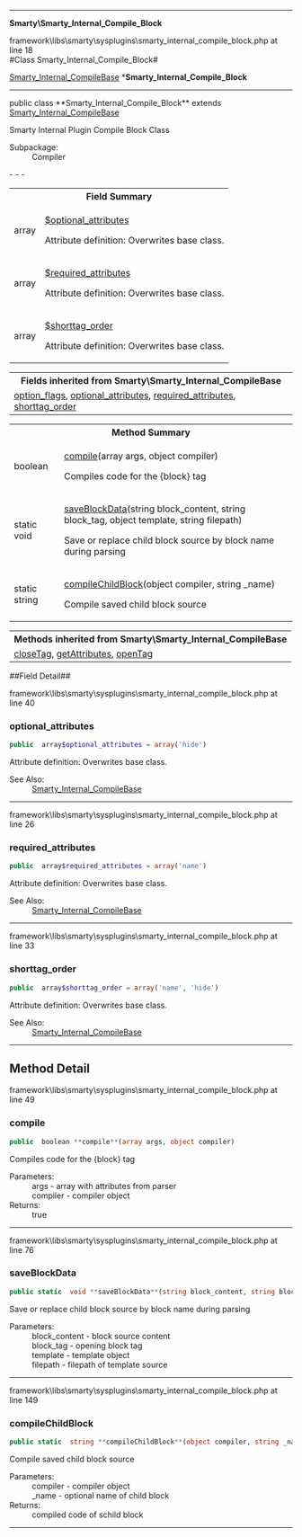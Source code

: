 - - -

**Smarty\Smarty_Internal_Compile_Block**
<div class="location">framework\libs\smarty\sysplugins\smarty_internal_compile_block.php at line 18</div>
#Class Smarty_Internal_Compile_Block#

<a href="https://github.com/JeyDotC/Hirudo-docs/blob/master/smarty/smarty_internal_compilebase.html">Smarty_Internal_CompileBase</a>
    ***Smarty_Internal_Compile_Block**


- - -

<p class="signature">public  class **Smarty_Internal_Compile_Block**
extends <a href="https://github.com/JeyDotC/Hirudo-docs/blob/master/smarty/smarty_internal_compilebase.html">Smarty_Internal_CompileBase</a>

</p>

<div class="comment" id="overview_description"><p>Smarty Internal Plugin Compile Block Class</p></div>

<dl>
<dt>Subpackage:</dt>
<dd>Compiler</dd>
</dl>
- - -

<table id="summary_field">
<tr><th colspan="2">Field Summary</th></tr>
<tr>
<td class="type"> array</td>
<td class="description"><p class="name"><a href="#optional_attributes">$optional_attributes</a></p><p class="description">Attribute definition: Overwrites base class.</p></td>
</tr>
<tr>
<td class="type"> array</td>
<td class="description"><p class="name"><a href="#required_attributes">$required_attributes</a></p><p class="description">Attribute definition: Overwrites base class.</p></td>
</tr>
<tr>
<td class="type"> array</td>
<td class="description"><p class="name"><a href="#shorttag_order">$shorttag_order</a></p><p class="description">Attribute definition: Overwrites base class.</p></td>
</tr>
</table>

<table class="inherit">
<tr><th colspan="2">Fields inherited from Smarty\Smarty_Internal_CompileBase</th></tr>
<tr><td><a href="https://github.com/JeyDotC/Hirudo-docs/blob/master/smarty/smarty_internal_compilebase.html#option_flags">option_flags</a>, <a href="https://github.com/JeyDotC/Hirudo-docs/blob/master/smarty/smarty_internal_compilebase.html#optional_attributes">optional_attributes</a>, <a href="https://github.com/JeyDotC/Hirudo-docs/blob/master/smarty/smarty_internal_compilebase.html#required_attributes">required_attributes</a>, <a href="https://github.com/JeyDotC/Hirudo-docs/blob/master/smarty/smarty_internal_compilebase.html#shorttag_order">shorttag_order</a></td></tr></table>

<table id="summary_method">
<tr><th colspan="2">Method Summary</th></tr>
<tr>
<td class="type"> boolean</td>
<td class="description"><p class="name"><a href="#compile">compile</a>(array args, object compiler)</p><p class="description">Compiles code for the {block} tag</p></td>
</tr>
<tr>
<td class="type">static  void</td>
<td class="description"><p class="name"><a href="#saveBlockData">saveBlockData</a>(string block_content, string block_tag, object template, string filepath)</p><p class="description">Save or replace child block source by block name during parsing</p></td>
</tr>
<tr>
<td class="type">static  string</td>
<td class="description"><p class="name"><a href="#compileChildBlock">compileChildBlock</a>(object compiler, string _name)</p><p class="description">Compile saved child block source</p></td>
</tr>
</table>

<table class="inherit">
<tr><th colspan="2">Methods inherited from Smarty\Smarty_Internal_CompileBase</th></tr>
<tr><td><a href="https://github.com/JeyDotC/Hirudo-docs/blob/master/smarty/smarty_internal_compilebase.html#closeTag()">closeTag</a>, <a href="https://github.com/JeyDotC/Hirudo-docs/blob/master/smarty/smarty_internal_compilebase.html#getAttributes()">getAttributes</a>, <a href="https://github.com/JeyDotC/Hirudo-docs/blob/master/smarty/smarty_internal_compilebase.html#openTag()">openTag</a></td></tr></table>

##Field Detail##
<div class="location">framework\libs\smarty\sysplugins\smarty_internal_compile_block.php at line 40</div>
<h3 id="optional_attributes">optional_attributes</h3>

```php
public  array$optional_attributes = array('hide')
```
<div class="details">
<p>Attribute definition: Overwrites base class.</p><dl>
<dt>See Also:</dt>
<dd><a href="../smarty/smarty_internal_compilebase.html">Smarty_Internal_CompileBase</a></dd>
</dl>
</div>

- - -

<div class="location">framework\libs\smarty\sysplugins\smarty_internal_compile_block.php at line 26</div>
<h3 id="required_attributes">required_attributes</h3>

```php
public  array$required_attributes = array('name')
```
<div class="details">
<p>Attribute definition: Overwrites base class.</p><dl>
<dt>See Also:</dt>
<dd><a href="../smarty/smarty_internal_compilebase.html">Smarty_Internal_CompileBase</a></dd>
</dl>
</div>

- - -

<div class="location">framework\libs\smarty\sysplugins\smarty_internal_compile_block.php at line 33</div>
<h3 id="shorttag_order">shorttag_order</h3>

```php
public  array$shorttag_order = array('name', 'hide')
```
<div class="details">
<p>Attribute definition: Overwrites base class.</p><dl>
<dt>See Also:</dt>
<dd><a href="../smarty/smarty_internal_compilebase.html">Smarty_Internal_CompileBase</a></dd>
</dl>
</div>

- - -

<h2 id="detail_method">Method Detail</h2>
<div class="location">framework\libs\smarty\sysplugins\smarty_internal_compile_block.php at line 49</div>
<h3 id="compile()">compile</h3>

```php
public  boolean **compile**(array args, object compiler)
```
<div class="details">
<p>Compiles code for the {block} tag</p><dl>
<dt>Parameters:</dt>
<dd>args - array with attributes from parser</dd>
<dd>compiler - compiler object</dd>
<dt>Returns:</dt>
<dd>true</dd>
</dl>
</div>

- - -

<div class="location">framework\libs\smarty\sysplugins\smarty_internal_compile_block.php at line 76</div>
<h3 id="saveBlockData()">saveBlockData</h3>

```php
public static  void **saveBlockData**(string block_content, string block_tag, object template, string filepath)
```
<div class="details">
<p>Save or replace child block source by block name during parsing</p><dl>
<dt>Parameters:</dt>
<dd>block_content - block source content</dd>
<dd>block_tag - opening block tag</dd>
<dd>template - template object</dd>
<dd>filepath - filepath of template source</dd>
</dl>
</div>

- - -

<div class="location">framework\libs\smarty\sysplugins\smarty_internal_compile_block.php at line 149</div>
<h3 id="compileChildBlock()">compileChildBlock</h3>

```php
public static  string **compileChildBlock**(object compiler, string _name)
```
<div class="details">
<p>Compile saved child block source</p><dl>
<dt>Parameters:</dt>
<dd>compiler - compiler object</dd>
<dd>_name - optional name of child block</dd>
<dt>Returns:</dt>
<dd>compiled code of schild block</dd>
</dl>
</div>

- - -

